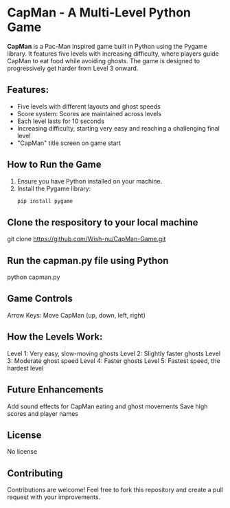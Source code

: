 # CapMan - A Multi-Level Python Game

**CapMan** is a Pac-Man inspired game built in Python using the Pygame library. It features five levels with increasing difficulty, where players guide CapMan to eat food while avoiding ghosts. The game is designed to progressively get harder from Level 3 onward.

## Features:
- Five levels with different layouts and ghost speeds
- Score system: Scores are maintained across levels
- Each level lasts for 10 seconds
- Increasing difficulty, starting very easy and reaching a challenging final level
- "CapMan" title screen on game start


## How to Run the Game
1. Ensure you have Python installed on your machine.
2. Install the Pygame library:
   ```bash
   pip install pygame

## Clone the respository to your local machine
git clone https://github.com/Wish-nu/CapMan-Game.git

## Run the capman.py file using Python
python capman.py

## Game Controls
Arrow Keys: Move CapMan (up, down, left, right)

## How the Levels Work:
Level 1: Very easy, slow-moving ghosts
Level 2: Slightly faster ghosts
Level 3: Moderate ghost speed
Level 4: Faster ghosts
Level 5: Fastest speed, the hardest level

## Future Enhancements
Add sound effects for CapMan eating and ghost movements
Save high scores and player names

## License
No license












## Contributing
Contributions are welcome! Feel free to fork this repository and create a pull request with your improvements.


